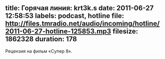 title: Горячая линия: krt3k.s
date: 2011-06-27 12:58:53
labels: podcast, hotline
file: http://files.tmradio.net/audio/incoming/hotline/2011-06-27-hotline-125853.mp3
filesize: 1862328
duration: 178
---
Рецензия на фильм «Супер 8».
